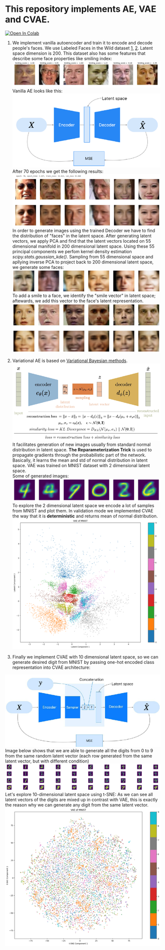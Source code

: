 # This repository implements AE, VAE and CVAE.
[![Open In Colab](https://colab.research.google.com/assets/colab-badge.svg)](http://colab.research.google.com/github/Viktor-Sok/DLS_Computer_Vision/blob/main/Autoencoders_AE_VAE_CVAE/notebooks/Autoencoders_VAE_CVAE.ipynb.ipynb)
1. We implement vanilla autoencoder and train it to encode and decode people's faces. We use Labeled Faces in the Wild dataset [1](https://vis-www.cs.umass.edu/lfw/), [2](https://www.cs.columbia.edu/CAVE/databases/pubfig/). Latent space dimension is 200. This dataset also has some features that describe some face properties like smiling index:
![](assets/dataset.jpg)
Vanilla AE looks like this:
![](assets/ae.jpg)
After 70 epochs we get the following results:
![](assets/ae_rec.jpg)
In order to generate images using the trained Decoder we have to find the distribution of "faces" in the latent space. After generating latent vectors, we apply PCA and find that the latent vectors located on 55 dimensional manifold in 200 dimensional latent space. Using these 55 principal components we perfom kernel density estimation *scipy.stats.gaussian_kde()*.
Sampling from 55 dimensional space and apllying inverse PCA to project back to 200 dimensional latent space, we generate some faces:
![](assets/ae_res.jpg)
To add a smile to a face, we identify the "smile vector" in latent space; aftewards, we add this vector to the face's latent representation.
![](assets/add_smile.jpg)

2. Variational AE is based on [Variational Bayesian methods](https://en.wikipedia.org/wiki/Variational_Bayesian_methods). 
![](assets/vae.jpg)
It facilitates generation of new images usually from standard normal distribution in latent space. **The Reparameterization Trick** is used to propagate gradients through the probabilistic part of the network. Basically, it learns the mean and std of normal distribution in latent space. VAE was trained on MNIST dataset with 2 dimensional latent space. <br>
Some of generated images:
![](assets/vae_gen.jpg)
To explore the 2 dimensional latent space we encode a lot of samples from MNIST and plot them. In validation mode we implemented CVAE the way that it is **deterministic** and returns mean of normal distribution.
![](assets/mnist_latent_vae.jpg)

3. Finally we implement CVAE with 10 dimensional latent space, so we can generate desired digit from MNIST by passing one-hot encoded class representation into CVAE architecture:

![](assets/cvae.png)
Image below shows that we are able to generate all the digits from 0 to 9 from the same random latent vector (each row generated from the same latent vector, but with different condition)
![](assets/res_cvae.jpg)
Let's explore 10-dimensional latent space using t-SNE:
As we can see all latent vectors of the digits are mixed up in contrast with VAE, this is exactly the reason why we can generate any digit from the same latent vector.
![](assets/tsne_cvae.jpg)


